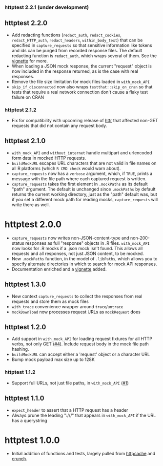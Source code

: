 ### httptest 2.2.1 (under development)

## httptest 2.2.0
* Add redacting functions (`redact_auth`, `redact_cookies`, `redact_HTTP_auth`, `redact_headers`, `within_body_text`) that can be specified in `capture_requests` so that sensitive information like tokens and ids can be purged from recorded response files. The default redacting function is `redact_auth`, which wraps several of them. See the [vignette](https://github.com/nealrichardson/httptest/blob/master/inst/doc/redacting.md) for more.
* When loading a JSON mock response, the current "request" object is now included in the response returned, as is the case with real responses.
* Remove the file size limitation for mock files loaded in `with_mock_API`
* `skip_if_disconnected` now also wraps `testthat::skip_on_cran` so that tests that require a real network connection don't cause a flaky test failure on CRAN

### httptest 2.1.2
* Fix for compatibility with upcoming release of [httr](https://github.com/r-lib/httr/) that affected non-GET requests that did not contain any request body.

## httptest 2.1.0
* `with_mock_API` and `without_internet` handle multipart and urlencoded form data in mocked HTTP requests.
* `buildMockURL` escapes URL characters that are not valid in file names on all R platforms (which `R CMD check` would warn about).
* `capture_requests` now has a `verbose` argument, which, if `TRUE`, prints a message with the file path where each captured request is written.
* `capture_requests` takes the first element in `.mockPaths` as its default "path" argument. The default is unchanged since `.mockPaths` by default returns the current working directory, just as the "path" default was, but if you set a different mock path for reading mocks, `capture_requests` will write there as well.

# httptest 2.0.0
* `capture_requests` now writes non-JSON-content-type and non-200-status responses as full "response" objects in .R files. `with_mock_API` now looks for .R mocks if a .json mock isn't found. This allows all requests and all responses, not just JSON content, to be mocked.
* New `.mockPaths` function, in the model of `.libPaths`, which allows you to specify alternate directories in which to search for mock API responses.
* Documentation enriched and a [vignette](https://github.com/nealrichardson/httptest/blob/master/inst/doc/httptest.md) added.

## httptest 1.3.0
* New context `capture_requests` to collect the responses from real requests and store them as mock files
* `with_trace` convenience wrapper around `trace`/`untrace`
* `mockDownload` now processes request URLs as `mockRequest` does

## httptest 1.2.0
* Add support in `with_mock_API` for loading request fixtures for all HTTP verbs, not only GET ([#4](https://github.com/nealrichardson/httptest/pull/4)). Include request body in the mock file path hashing.
* `buildMockURL` can accept either a 'request' object or a character URL
* Bump mock payload max size up to 128K

### httptest 1.1.2
* Support full URLs, not just file paths, in `with_mock_API` ([#1](https://github.com/nealrichardson/httptest/issues/1))

## httptest 1.1.0

* `expect_header` to assert that a HTTP request has a header
* Always prune the leading ":///" that appears in `with_mock_API` if the URL has a querystring

# httptest 1.0.0

* Initial addition of functions and tests, largely pulled from [httpcache](https://github.com/nealrichardson/httpcache) and [crunch](https://github.com/Crunch-io/rcrunch).
